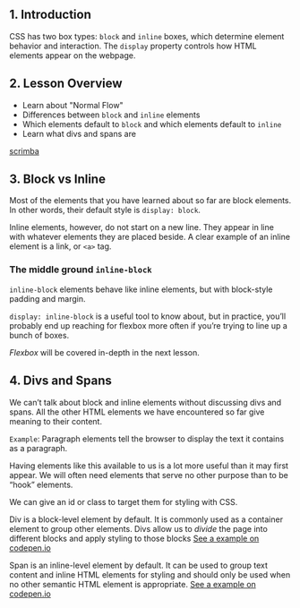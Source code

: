## 1. Introduction

CSS has two box types: `block` and `inline` boxes, which determine element behavior and interaction. The `display` property controls how HTML elements appear on the webpage.

## 2. Lesson Overview

<div>
	<ul>
		<li> 
			Learn about "Normal Flow" 
		</li>
		<li> 
			Differences between <code>block</code> and <code>inline</code> elements 
		</li>
		<li> 
			Which elements default to <code>block</code> and which elements default to <code>inline</code>
		</li>
		<li> 
			Learn what divs and spans are 
		</li>
	</ul>
</div>

[scrimba](https://scrimba.com/)

## 3. Block vs Inline

Most of the elements that you have learned about so far are block elements. In other words, their default style is `display: block`.

Inline elements, however, do not start on a new line. They appear in line with whatever elements they are placed beside. A clear example of an inline element is a link, or `<a>` tag.

### The middle ground `inline-block`

`inline-block` elements behave like inline elements, but with block-style padding and margin.

`display: inline-block` is a useful tool to know about, but in practice, you’ll probably end up reaching for flexbox more often if you’re trying to line up a bunch of boxes.

*Flexbox* will be covered in-depth in the next lesson.

## 4. Divs and Spans

We can’t talk about block and inline elements without discussing divs and spans. All the other HTML elements we have encountered so far give meaning to their content.

`Example`: Paragraph elements tell the browser to display the text it contains as a paragraph.

Having elements like this available to us is a lot more useful than it may first appear. We will often need elements that serve no other purpose than to be “hook” elements. 

We can give an id or class to target them for styling with CSS.

Div is a block-level element by default. It is commonly used as a container element to group other elements. Divs allow us to _divide_ the page into different blocks and apply styling to those blocks [See a example on codepen.io](https://codepen.io/TheOdinProjectExamples/pen/KKXXbwR)

Span is an inline-level element by default. It can be used to group text content and inline HTML elements for styling and should only be used when no other semantic HTML element is appropriate. [See a example on codepen.io](https://codepen.io/TheOdinProjectExamples/pen/abLLPor)
